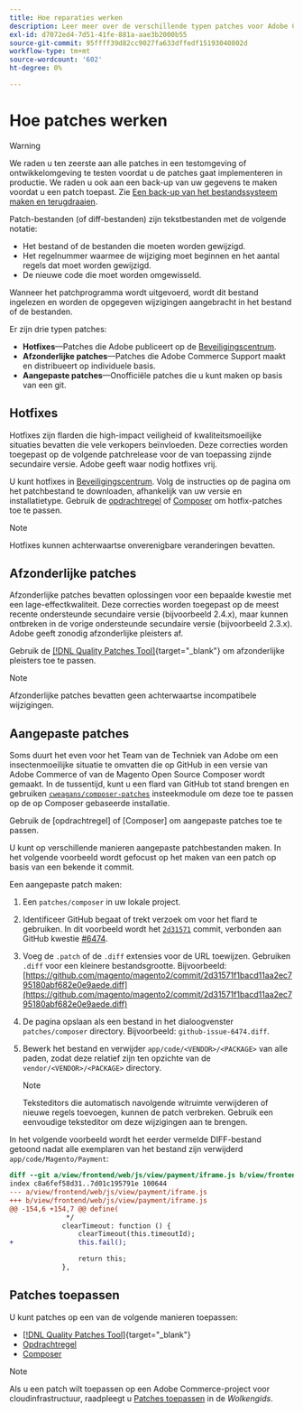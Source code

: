 ```yaml
---
title: Hoe reparaties werken
description: Leer meer over de verschillende typen patches voor Adobe Commerce en Magento Open Source en hoe ze werken.
exl-id: d7072ed4-7d51-41fe-881a-aae3b2000b55
source-git-commit: 95ffff39d82cc9027fa633dffedf15193040802d
workflow-type: tm+mt
source-wordcount: '602'
ht-degree: 0%

---
```


# Hoe patches werken

>[!WARNING]
>
>We raden u ten zeerste aan alle patches in een testomgeving of ontwikkelomgeving te testen voordat u de patches gaat implementeren in productie. We raden u ook aan een back-up van uw gegevens te maken voordat u een patch toepast. Zie [Een back-up van het bestandssysteem maken en terugdraaien](../../installation/tutorials/backup.md).

Patch-bestanden (of diff-bestanden) zijn tekstbestanden met de volgende notatie:

- Het bestand of de bestanden die moeten worden gewijzigd.
- Het regelnummer waarmee de wijziging moet beginnen en het aantal regels dat moet worden gewijzigd.
- De nieuwe code die moet worden omgewisseld.

Wanneer het patchprogramma wordt uitgevoerd, wordt dit bestand ingelezen en worden de opgegeven wijzigingen aangebracht in het bestand of de bestanden.

Er zijn drie typen patches:

- **Hotfixes**—Patches die Adobe publiceert op de [Beveiligingscentrum](https://magento.com/security/patches).
- **Afzonderlijke patches**—Patches die Adobe Commerce Support maakt en distribueert op individuele basis.
- **Aangepaste patches**—Onofficiële patches die u kunt maken op basis van een git.

## Hotfixes

Hotfixes zijn flarden die high-impact veiligheid of kwaliteitsmoeilijke situaties bevatten die vele verkopers beïnvloeden. Deze correcties worden toegepast op de volgende patchrelease voor de van toepassing zijnde secundaire versie. Adobe geeft waar nodig hotfixes vrij.

U kunt hotfixes in [Beveiligingscentrum](https://magento.com/security/patches). Volg de instructies op de pagina om het patchbestand te downloaden, afhankelijk van uw versie en installatietype. Gebruik de [opdrachtregel](../patches/apply.md#) of [Composer](../patches/apply.md) om hotfix-patches toe te passen.

>[!NOTE]
>
>Hotfixes kunnen achterwaartse onverenigbare veranderingen bevatten.

## Afzonderlijke patches

Afzonderlijke patches bevatten oplossingen voor een bepaalde kwestie met een lage-effectkwaliteit. Deze correcties worden toegepast op de meest recente ondersteunde secundaire versie (bijvoorbeeld 2.4.x), maar kunnen ontbreken in de vorige ondersteunde secundaire versie (bijvoorbeeld 2.3.x). Adobe geeft zonodig afzonderlijke pleisters af.

Gebruik de [[!DNL Quality Patches Tool]](https://experienceleague.adobe.com/tools/commerce-quality-patches/index.html){target="_blank"} om afzonderlijke pleisters toe te passen.

>[!NOTE]
>
>Afzonderlijke patches bevatten geen achterwaartse incompatibele wijzigingen.

## Aangepaste patches

Soms duurt het even voor het Team van de Techniek van Adobe om een insectenmoeilijke situatie te omvatten die op GitHub in een versie van Adobe Commerce of van de Magento Open Source Composer wordt gemaakt. In de tussentijd, kunt u een flard van GitHub tot stand brengen en gebruiken [`cweagans/composer-patches`](https://github.com/cweagans/composer-patches/) insteekmodule om deze toe te passen op de op Composer gebaseerde installatie.

Gebruik de [opdrachtregel] of [Composer] om aangepaste patches toe te passen.

U kunt op verschillende manieren aangepaste patchbestanden maken. In het volgende voorbeeld wordt gefocust op het maken van een patch op basis van een bekende it commit.

Een aangepaste patch maken:

1. Een `patches/composer` in uw lokale project.
1. Identificeer GitHub begaat of trekt verzoek om voor het flard te gebruiken. In dit voorbeeld wordt het [`2d31571`](https://github.com/magento/magento2/commit/2d31571f1bacd11aa2ec795180abf682e0e9aede) commit, verbonden aan GitHub kwestie [#6474](https://github.com/magento/magento2/issues/6474).
1. Voeg de `.patch` of de `.diff` extensies voor de URL toewijzen. Gebruiken `.diff` voor een kleinere bestandsgrootte. Bijvoorbeeld: [https://github.com/magento/magento2/commit/2d31571f1bacd11aa2ec795180abf682e0e9aede.diff](https://github.com/magento/magento2/commit/2d31571f1bacd11aa2ec795180abf682e0e9aede.diff)
1. De pagina opslaan als een bestand in het dialoogvenster `patches/composer` directory. Bijvoorbeeld: `github-issue-6474.diff`.
1. Bewerk het bestand en verwijder `app/code/<VENDOR>/<PACKAGE>` van alle paden, zodat deze relatief zijn ten opzichte van de `vendor/<VENDOR>/<PACKAGE>` directory.

   >[!NOTE]
   >
   >Teksteditors die automatisch navolgende witruimte verwijderen of nieuwe regels toevoegen, kunnen de patch verbreken. Gebruik een eenvoudige teksteditor om deze wijzigingen aan te brengen.

In het volgende voorbeeld wordt het eerder vermelde DIFF-bestand getoond nadat alle exemplaren van het bestand zijn verwijderd `app/code/Magento/Payment`:

```diff
diff --git a/view/frontend/web/js/view/payment/iframe.js b/view/frontend/web/js/view/payment/iframe.js
index c8a6fef58d31..7d01c195791e 100644
--- a/view/frontend/web/js/view/payment/iframe.js
+++ b/view/frontend/web/js/view/payment/iframe.js
@@ -154,6 +154,7 @@ define(
              */
             clearTimeout: function () {
                 clearTimeout(this.timeoutId);
+                this.fail();

                 return this;
             },
```

## Patches toepassen

U kunt patches op een van de volgende manieren toepassen:

- [[!DNL Quality Patches Tool]](https://experienceleague.adobe.com/tools/commerce-quality-patches/index.html){target="_blank"}
- [Opdrachtregel](/help/upgrade/patches/apply.md#command-line)
- [Composer](/help/upgrade/patches/apply.md#composer)

>[!NOTE]
>
>Als u een patch wilt toepassen op een Adobe Commerce-project voor cloudinfrastructuur, raadpleegt u [Patches toepassen](https://devdocs.magento.com/cloud/project/project-patch.html) in de _Wolkengids_.
